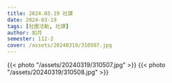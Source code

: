 ```yaml
---
title: 2024.03.19 社課
date: 2024-03-19
tags: [社團活動, 社課]
author: 如月
semester: 112-2
cover: /assets/20240319/310507.jpg
---
```


{{< photo "/assets/20240319/310507.jpg" >}}
{{< photo "/assets/20240319/310508.jpg" >}}
